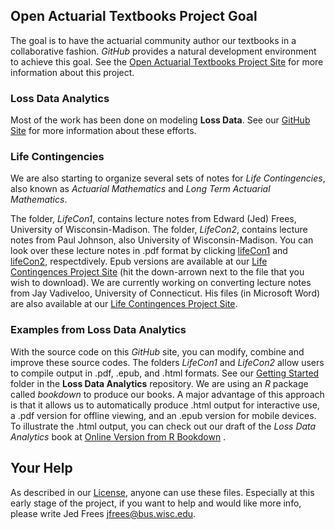 
## Open Actuarial Textbooks Project Goal
The goal is to have the actuarial community author our textbooks in a collaborative fashion. *GitHub* provides a natural development environment to achieve this goal. See the [Open Actuarial Textbooks Project Site](https://sites.google.com/a/wisc.edu/loss-data-analytics/) for more information about this project.

### Loss Data Analytics
Most of the work has been done on modeling **Loss Data**. See our [GitHub Site](https://github.com/ewfrees/Loss-Data-Analytics ) for more information about these efforts. 

### Life Contingencies

We are also starting to organize several sets of notes for *Life Contingencies*, also known as *Actuarial Mathematics* and *Long Term Actuarial Mathematics*. 

The folder, *LifeCon1*, contains lecture notes from Edward (Jed) Frees, University of Wisconsin-Madison.  The folder, *LifeCon2*, contains lecture notes from Paul Johnson, also University of Wisconsin-Madison. You can look over these lecture notes in .pdf format by clicking [lifeCon1](https://docs.google.com/a/wisc.edu/viewer?a=v&pid=sites&srcid=d2lzYy5lZHV8bG9zcy1kYXRhLWFuYWx5dGljc3xneDo3MGQ5YWY2NmYwMDM5ZjQw) and [lifeCon2](https://docs.google.com/a/wisc.edu/viewer?a=v&pid=sites&srcid=d2lzYy5lZHV8bG9zcy1kYXRhLWFuYWx5dGljc3xneDpiNjBkNWM1N2JjZjBmNGY), respectdively. Epub versions are available at our [Life Contingences Project Site](https://sites.google.com/a/wisc.edu/loss-data-analytics/chapter-development/life-contingencies) (hit the down-arrown next to the file that you wish to download). We are currently working on converting lecture notes from Jay Vadiveloo, University of Connecticut. His files (in Microsoft Word) are also available at our [Life Contingences Project Site](https://sites.google.com/a/wisc.edu/loss-data-analytics/chapter-development/life-contingencies).

### Examples from Loss Data Analytics

With the source code on this *GitHub* site, you can modify, combine and improve these source codes.  The folders *LifeCon1* and *LifeCon2* allow users to compile output in .pdf, .epub, and .html formats. See our [Getting Started](https://github.com/ewfrees/Loss-Data-Analytics/tree/master/GettingStarted) folder in the **Loss Data Analytics** repository. We are using an *R* package called *bookdown* to produce our books. A major advantage of this approach is that it allows us to automatically produce .html output for interactive use, a .pdf version for offline viewing, and an .epub version for mobile devices. To illustrate the .html output, you can check out our draft of the *Loss Data Analytics* book at [Online Version from R Bookdown](http://instruction.bus.wisc.edu/jfrees/UWCAELearn/LossDataAnalytics/index.html) .

## Your Help
As described in our [License](https://github.com/ewfrees/Loss-Data-Analytics/tree/master/GettingStarted/LICENSE.md), anyone can use these files. Especially at this early stage of the project, if you want to help and would like more info, please write Jed Frees <jfrees@bus.wisc.edu>.



